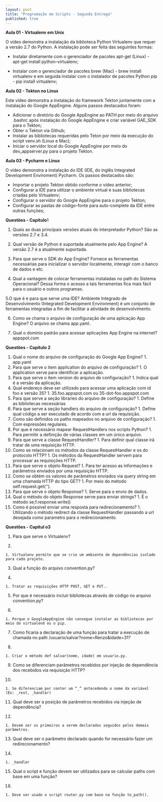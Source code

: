 ```yaml
---
layout: post
title: "Programação em Scripts - Segunda Entrega"
published: true
---
```


**Aula 01 - Virtualenv em Unix**


O vídeo demonstra a instalação da biblioteca Python Virtualenv que requer a versão 2.7 do Python. A instalação pode ser feita das seguintes formas:


   * Instalar diretamente com o gerenciador de pacotes apt-get (Linux) - apt-get install python-virtualenv;

   * Instalar com o gerenciador de pacotes brew (Mac) - brew install virtualenv e em seguida instalar com o instalador de pacotes Python pip - pip install virtualenv; 




**Aula 02 - Tekton no Linux**

Este vídeo demonstra a instalação do framework Tekton juntamente com a instalação do Google AppEngine. Alguns passos destacados foram:



   * Adicionar o diretório do Google AppEngine ao PATH por meio do arquivo .bashrc após instalação do Google AppEngine e criar variável GAE_SDK para o Tekton;
   * Obter o Tekton via Github;
   * Instalar as bibliotecas requeridas pelo Teton por meio da execução do script venv.sh (Linux e Mac);
   * Iniciar o servidor local do Google AppEngine por meio do dev_appserver.py para o projeto Tekton.





**Aula 03 - Pycharm e Linux**


O vídeo demonstra a instalação do IDE (IDE, do inglês Integrated Development Enviroment) Pycharm. Os passos destacados são:


   * Importar o projeto Tekton obtido conforme o vídeo anterior;
   * Configurar a IDE para utilizar o ambiente virtual e suas bibliotecas criadas pelo Virtualenv;
   * Configurar o servidor do Google AppEngine para o projeto Tekton;
   * Configurar as pastas de código-fonte para auto-complete da IDE entre outras funções;





**Questões - Capitulo**1



1. Quais as duas principais versões atuais do interpretador Python?
São as versões 2.7 e 3.4.


2. Qual versão de Python é suportada atualmente pelo App Engine?
A versão 2.7 é a atualmente suportada.

3. Para que serve o SDK do App Engine?
Fornece as ferramentas necessárias para inicializar o servidor localmente, interagir com o banco de dados e etc.


4. Qual a vantagem de colocar  ferramentas instaladas no path do Sistema Operacional? 
Dessa forma o acesso a tais ferramentas fica mais fácil para o usuário e outros programas.


5.O que é e para que serve uma IDE?
     Ambiente Integrado de Desenvolvimento (Integrated Development Environment) é um conjunto de ferramentas integradas a fim de facilitar a atividade de desenvolvimento.


6. Como se chama o arquivo de configuração de uma aplicação App Engine?
O arquivo se chama app.yaml.


 7. Qual o domínio padrão para acessar aplicações App Engine na internet?
appspot.com



**Questões - Capitulo 2**

  1. Qual o nome do arquivo de configuração do Google App Engine?
    1. app.yaml
  3. Para que serve o item application do arquivo de configuração?
    1. O application serve para identificar a aplicação.
  5. Para que serve o item version do arquivo de configuração?
    1. Indica qual é a versão da aplicação.
  7. Qual endereço deve ser utilizado para acessar uma aplicação com id foo e versão 35?
    1. 35.foo.appspot.com ou 35-dot-foo.appspot.com
  9. Para que serve a seção libraries do arquivo de configuração?
    1. Define as bibliotecas necessárias
  11. Para que serve a seção handlers do arquivo de configuração?
    1. Define qual código a ser executado de acordo com a url da requisição.
  13. Como são definidos os paths mapeados no arquivo de configuração?
    1. Com expressões regulares.
  15. Por que é necessário mapear RequestHandlers nos scripts Python?
    1. Para permitir a definição de várias classes em um único arquivo.
  17. Para que serve a classe RequestHandler?
    1. Para definir qual classe irá tratar de uma requisição HTTP.
  19. Como se relacionam os métodos da classe RequestHandler e os do protocolo HTTP?
    1. Os métodos da RequestHandler servem para processar as requisições HTTP.
  21. Para que serve o objeto Request?
    1. Para ter acesso as informações e parâmetros enviados por uma requisição HTTP.
  23. Como se obtém os valores de parâmetros enviados via query string em uma chamada HTTP do tipo GET?
    1. Por meio do método self.request.get('<nome do parametro>’).
  25. Para que serve o objeto Response?
    1. Serve para o envio de dados.
  27. Qual o método do objeto Response serve para enviar strings?
    1. É o método se;f.response.write()
  29. Como é possível enviar uma resposta para redirecionamento?
    1. Utilizando o método redirect da classe RequestHandler passando a url desejada como parametro para o redirecionamento.


**Questões - Capitul o3**


  1. Para que serve o Virtualenv?

  2. 
    1. Virtualenv permite que se crie um ambiente de dependências isolado para cada projeto.
  3. Qual a função do arquivo convention.py?

  4. 
    1. Tratar as requisições HTTP POST, GET e PUT..
  5. Por que é necessário incluir bibliotecas através de código no arquivo convention.py?

  6. 
    1. Porque o GoogleAppEngine não consegue instalar as bibliotecas por meio do virtualend ou o pip.
  7. Como ficaria a declaração de uma função para tratar a execução de chamada no path /usuario/salvar?nome=Renzo&idade=31?

  8. 
    1. Criar o método def salvar(nome, idade) em usuario.py.

  9. Como se diferenciam parâmetros recebidos por injeção de dependência dos recebidos via requisição HTTP?

  10. 
    1. Se diferenciam por conter um “_” antecedendo o nome da variável (Ex: _rest, _handler)
  11. Qual deve ser a posição de parâmetros recebidos via injeção de dependência?

  12. 
    1. Devem ser os primeiros a serem declarados seguidos pelos demais parâmetros.
  13. Qual deve ser o parâmetro declarado quando for necessário fazer um redirecionamento?

  14. 
    1. _handler
  15. Qual o script e função devem ser utilizados para se calcular paths com base em uma função?

  16. 
    1. Deve ser usado o script router.py com base na função to_path().